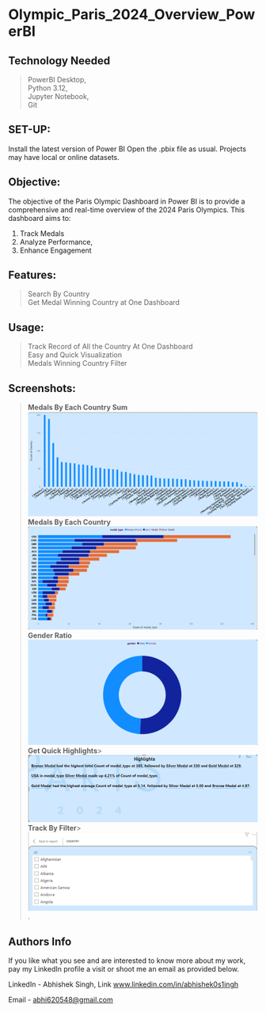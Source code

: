 # Olympic_Paris_2024_Overview_PowerBI
## Technology Needed
>PowerBI Desktop,<br/>
>Python 3.12,<br/>
>Jupyter Notebook,<br/>
>Git<br/>

## SET-UP:
Install the latest version of Power BI
Open the .pbix file as usual. Projects may have local or online datasets.

## Objective: 
The objective of the Paris Olympic Dashboard in Power BI is to provide a comprehensive and real-time overview of the 2024 Paris Olympics. This dashboard aims to:<br/>
1. Track Medals<br/>
2. Analyze Performance,<br/>
3. Enhance Engagement<br/>

## Features:
> Search By Country<br/>
> Get Medal Winning Country at One Dashboard


## Usage:
>Track Record of All the Country At One Dashboard<br/>
>Easy and Quick Visualization<br/>
>Medals Winning Country Filter<br/>



## Screenshots:
>**Medals By Each Country Sum** <br/>
![Page1](https://github.com/ABHISHEK0S1INGH/Olympic_Paris_2024_Overview_PowerBI/blob/9525f7ddf4c79ae78a67f4078c2e7e218967ba8c/Olympic_2024_.Report/StaticResources/RegisteredResources/Screenshot%202024-08-17%20123704.png)<br/>
>**Medals By Each Country** <br/>
![Page1](https://github.com/ABHISHEK0S1INGH/Olympic_Paris_2024_Overview_PowerBI/blob/9525f7ddf4c79ae78a67f4078c2e7e218967ba8c/Olympic_2024_.Report/StaticResources/RegisteredResources/Screenshot%202024-08-17%20123718.png)<br/>
> **Gender Ratio**<br/>
![Page1](https://github.com/ABHISHEK0S1INGH/Olympic_Paris_2024_Overview_PowerBI/blob/9525f7ddf4c79ae78a67f4078c2e7e218967ba8c/Olympic_2024_.Report/StaticResources/RegisteredResources/Screenshot%202024-08-17%20123731.png)<br/>
>**Get Quick Highlights**>
![Page1](https://github.com/ABHISHEK0S1INGH/Olympic_Paris_2024_Overview_PowerBI/blob/9525f7ddf4c79ae78a67f4078c2e7e218967ba8c/Olympic_2024_.Report/StaticResources/RegisteredResources/Screenshot%202024-08-17%20123838.png)<br/>
>**Track By Filter**>
![Page1](https://github.com/ABHISHEK0S1INGH/Olympic_Paris_2024_Overview_PowerBI/blob/fcd9de6182098aa4243d62ad96e50d5b2f02a2cc/Olympic_2024_.Report/StaticResources/RegisteredResources/Screenshot%202024-08-22%20154324.png).


## Authors Info
If you like what you see and are interested to know more about my work, pay my LinkedIn profile a visit or shoot me an email as provided below.

LinkedIn - Abhishek Singh, Link www.linkedin.com/in/abhishek0s1ingh

Email - abhi620548@gmail.com





